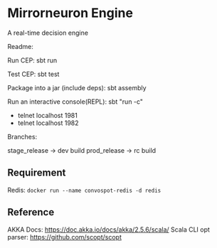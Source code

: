 # Mirrorneuron Engine

A real-time decision engine

Readme:

Run CEP:
sbt run

Test CEP:
sbt test



Package into a jar (include deps):
sbt assembly

Run an interactive console(REPL):
sbt "run -c"

* telnet localhost 1981
* telnet localhost 1982

Branches:

stage_release -> dev build
prod_release -> rc build

## Requirement

Redis: ``docker run --name convospot-redis -d redis``


## Reference

AKKA Docs: https://doc.akka.io/docs/akka/2.5.6/scala/
Scala CLI opt parser: https://github.com/scopt/scopt
